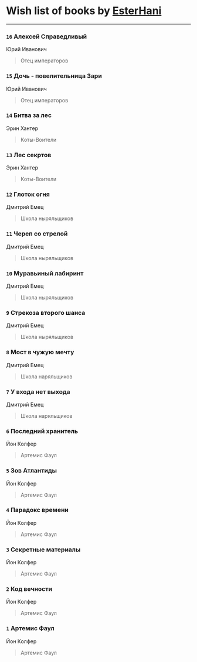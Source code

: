 # Wish list of books by [EsterHani](http://vk.com/id30558181)
---

### `16` Алексей Справедливый
Юрий Иванович
> Отец императоров

### `15` Дочь - повелительница Зари
Юрий Иванович
> Отец императоров

### `14` Битва за лес
Эрин Хантер
> Коты-Воители

### `13` Лес секртов
Эрин Хантер
> Коты-Воители

### `12` Глоток огня
Дмитрий Емец
> Школа ныряльщиков

### `11` Череп со стрелой
Дмитрий Емец
> Школа ныряльщиков

### `10` Муравьиный лабиринт
Дмитрий Емец
> Школа ныряльщиков

### `9` Стрекоза второго шанса
Дмитрий Емец
> Школа ныряльщиков

### `8` Мост в чужую мечту
Дмитрий Емец
> Школа наряльщиков

### `7` У входа нет выхода
Дмитрий Емец
> Школа наряльщиков

### `6` Последний хранитель
Йон Колфер
> Артемис Фаул

### `5` Зов Атлантиды
Йон Колфер
> Артемис Фаул

### `4` Парадокс времени
Йон Колфер
> Артемис Фаул

### `3` Секретные материалы
Йон Колфер
> Артемис Фаул

### `2` Код вечности
Йон Колфер
> Артемис Фаул

### `1` Артемис Фаул
Йон Колфер
> Артемис Фаул

